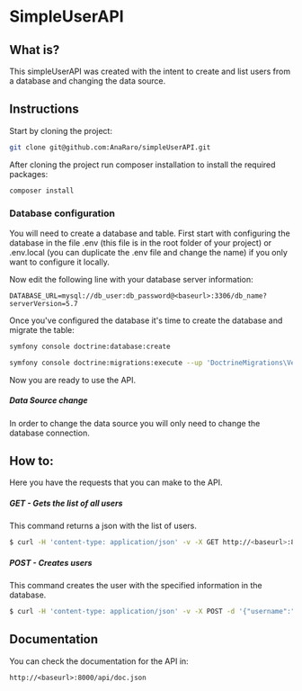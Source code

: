 # SimpleUserAPI

## What is?
This simpleUserAPI was created with the intent to create and list users from a database and changing the data source.

## Instructions

Start by cloning the project:

```bash
git clone git@github.com:AnaRaro/simpleUserAPI.git
```

After cloning the project run composer installation to install the required packages:

```bash
composer install
```

### Database configuration

You will need to create a database and table.
First start with configuring the database in the file .env (this file is in the root folder of your project) or .env.local (you can duplicate the .env file and change the name) if you only want to configure it locally.

Now edit the following line with your database server information:

```dotenv
DATABASE_URL=mysql://db_user:db_password@<baseurl>:3306/db_name?serverVersion=5.7
```

Once you've configured the database it's time to create the database and migrate the table:

```bash
symfony console doctrine:database:create

symfony console doctrine:migrations:execute --up 'DoctrineMigrations\Version20200904171348'
```

Now you are ready to use the API.

##### Data Source change
In order to change the data source you will only need to change the database connection.

## How to:

Here you have the requests that you can make to the API.

##### GET - Gets the list of all users
This command returns a json with the list of users.
```bash
$ curl -H 'content-type: application/json' -v -X GET http://<baseurl>:8000/api/users
```

##### POST - Creates users
This command creates the user with the specified information in the database.
```bash
$ curl -H 'content-type: application/json' -v -X POST -d '{"username":"tester","fullname":"Tester", "email":"test@test.com"}' http://<baseurl>:8000/api/user/new
```

## Documentation
You can check the documentation for the API in:
```
http://<baseurl>:8000/api/doc.json
```
